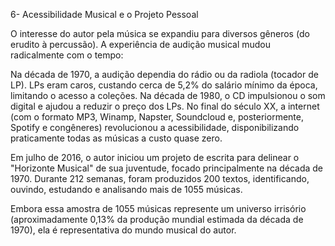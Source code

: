 6- Acessibilidade Musical e o Projeto Pessoal

O interesse do autor pela música se expandiu para diversos gêneros (do erudito à percussão). A experiência de audição musical mudou radicalmente com o tempo:

Na década de 1970, a audição dependia do rádio ou da radiola (tocador de LP). LPs eram caros, custando cerca de 5,2% do salário mínimo da época, limitando o acesso a coleções. Na década de 1980, o CD impulsionou o som digital e ajudou a reduzir o preço dos LPs. No final do século XX, a internet (com o formato MP3, Winamp, Napster, Soundcloud e, posteriormente, Spotify e congêneres) revolucionou a acessibilidade, disponibilizando praticamente todas as músicas a custo quase zero.

Em julho de 2016, o autor iniciou um projeto de escrita para delinear o "Horizonte Musical" de sua juventude, focado principalmente na década de 1970. Durante 212 semanas, foram produzidos 200 textos, identificando, ouvindo, estudando e analisando mais de 1055 músicas.

Embora essa amostra de 1055 músicas represente um universo irrisório (aproximadamente 0,13% da produção mundial estimada da década de 1970), ela é representativa do mundo musical do autor.